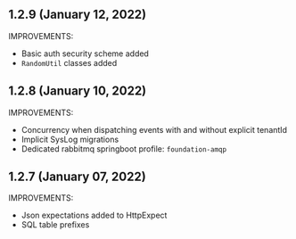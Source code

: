 ## 1.2.9 (January 12, 2022)

IMPROVEMENTS:

* Basic auth security scheme added
* `RandomUtil` classes added

## 1.2.8 (January 10, 2022)

IMPROVEMENTS:

* Concurrency when dispatching events with and without explicit tenantId
* Implicit SysLog migrations
* Dedicated rabbitmq springboot profile: `foundation-amqp`

## 1.2.7 (January 07, 2022)

IMPROVEMENTS:

* Json expectations added to HttpExpect
* SQL table prefixes
